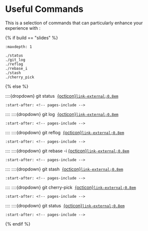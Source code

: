 # Useful Commands

This is a selection of commands that can particularly enhance your experience with <i class="fab fa-git"></i>:

{% if build == "slides" %}
<!-- BUILDING THE SLIDES -->
```{toctree}
:maxdepth: 1

./status
./git_log
./reflog
./rebase_i
./stash
./cherry_pick
```
{% else %}
<!-- BUILDING THE PAGES -->

::::{dropdown} git status &nbsp;[{octicon}`link-external;0.8em`](https://git-scm.com/docs/git-status)
```{include} ./status.md
:start-after: <!-- pages-include -->
```
::::
::::{dropdown} git log &nbsp;[{octicon}`link-external;0.8em`](https://git-scm.com/docs/git-log)
```{include} ./git_log.md
:start-after: <!-- pages-include -->
```
::::
::::{dropdown} git reflog &nbsp;[{octicon}`link-external;0.8em`](https://git-scm.com/docs/git-reflog)
```{include} ./reflog.md
:start-after: <!-- pages-include -->
```
::::
::::{dropdown} git rebase -i&nbsp;[{octicon}`link-external;0.8em`](https://git-scm.com/docs/git-rebase)
```{include} ./rebase_i.md
:start-after: <!-- pages-include -->
```
::::
::::{dropdown} git stash &nbsp;[{octicon}`link-external;0.8em`](https://git-scm.com/docs/git-stash)
```{include} ./stash.md
:start-after: <!-- pages-include -->
```
::::
::::{dropdown} git cherry-pick &nbsp;[{octicon}`link-external;0.8em`](https://git-scm.com/docs/git-cherry-pick)
```{include} ./cherry_pick.md
:start-after: <!-- pages-include -->
```
::::
::::{dropdown} git status &nbsp;[{octicon}`link-external;0.8em`](https://git-scm.com/docs/git-status)
```{include} ./status.md
:start-after: <!-- pages-include -->
```
{% endif %}
